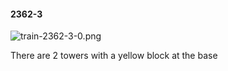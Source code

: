 #### 2362-3
![train-2362-3-0.png](https://github.com/lil-lab/nlvr/raw/master/nlvr/train/images/42/train-2362-3-0.png "train-2362-3-0.png")

There are 2 towers with a yellow block at the base